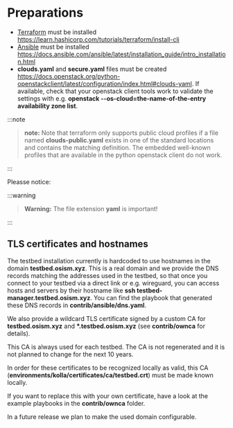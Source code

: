 # Preparations

* [Terraform](https://www.terraform.io) must be installed <https://learn.hashicorp.com/tutorials/terraform/install-cli>
* [Ansible](https://www.ansible.com) must be installed <https://docs.ansible.com/ansible/latest/installation_guide/intro_installation.html>
* **clouds.yaml** and **secure.yaml** files must be created
  <https://docs.openstack.org/python-openstackclient/latest/configuration/index.html#clouds-yaml>.
  If available, check that your openstack client tools work to validate the settings with e.g.
  **openstack --os-cloud=the-name-of-the-entry availability zone list**.

:::note

>**note:**
>Note that terraform only supports public cloud profiles if a file named **clouds-public.yaml** exists in one of the standard
>locations and contains the matching definition. The embedded well-known profiles that are available in the python openstack
>client do not work.
<!---TODO: Publish a clouds-public.yaml file for Betacloud (or all public clouds) and link it here.-->

:::

Pleasse notice:

:::warning

>**Warning:** The file extension **yaml** is important!

:::

## TLS certificates and hostnames

The testbed installation currently is hardcoded to use hostnames in the domain **testbed.osism.xyz**.  This is a real domain
and we provide the DNS records matching the addresses used in the testbed, so that once you connect to your testbed via a direct
link or e.g. wireguard, you can access hosts and servers by their hostname like **ssh testbed-manager.testbed.osism.xyz**.
You can find the playbook that generated these DNS records in **contrib/ansible/dns.yaml**.

We also provide a wildcard TLS certificate signed by a custom CA for **testbed.osism.xyz** and **\*.testbed.osism.xyz**
(see **contrib/ownca** for details).

This CA is always used for each testbed. The CA is not regenerated and it is not planned to change for the next 10 years.

In order for these certificates to be recognized locally as valid, this CA (**environments/kolla/certificates/ca/testbed.crt**)
must be made known locally.

If you want to replace this with your own certificate, have a look at the example playbooks in the **contrib/ownca** folder.

In a future release we plan to make the used domain configurable.
